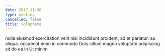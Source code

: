 ```yaml
---
date: 2017-11-28
type: meeting
cancelled: false
title: voluptate
---
```

nulla eiusmod exercitation velit nisi incididunt proident, ad et pariatur. eu aliqua. occaecat enim in commodo Duis cillum magna voluptate adipiscing sit do ea in Ut minim